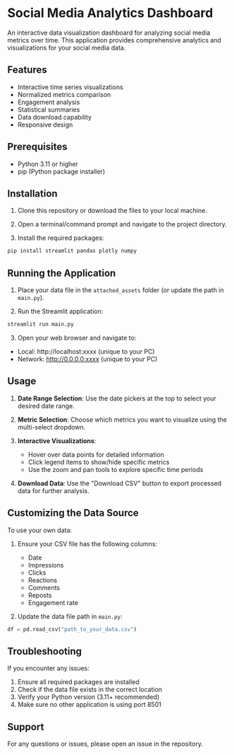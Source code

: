 # Social Media Analytics Dashboard

An interactive data visualization dashboard for analyzing social media metrics over time. This application provides comprehensive analytics and visualizations for your social media data.

## Features

- Interactive time series visualizations
- Normalized metrics comparison
- Engagement analysis
- Statistical summaries
- Data download capability
- Responsive design

## Prerequisites

- Python 3.11 or higher
- pip (Python package installer)

## Installation

1. Clone this repository or download the files to your local machine.

2. Open a terminal/command prompt and navigate to the project directory.

3. Install the required packages:
```bash
pip install streamlit pandas plotly numpy
```

## Running the Application

1. Place your data file in the `attached_assets` folder (or update the path in `main.py`).

2. Run the Streamlit application:
```bash
streamlit run main.py
```

3. Open your web browser and navigate to:
- Local: http://localhost:xxxx (unique to your PC)
- Network: http://0.0.0.0:xxxx (unique to your PC)

## Usage

1. **Date Range Selection**: Use the date pickers at the top to select your desired date range.

2. **Metric Selection**: Choose which metrics you want to visualize using the multi-select dropdown.

3. **Interactive Visualizations**: 
   - Hover over data points for detailed information
   - Click legend items to show/hide specific metrics
   - Use the zoom and pan tools to explore specific time periods

4. **Download Data**: Use the "Download CSV" button to export processed data for further analysis.

## Customizing the Data Source

To use your own data:
1. Ensure your CSV file has the following columns:
   - Date
   - Impressions
   - Clicks
   - Reactions
   - Comments
   - Reposts
   - Engagement rate

2. Update the data file path in `main.py`:
```python
df = pd.read_csv("path_to_your_data.csv")
```

## Troubleshooting

If you encounter any issues:
1. Ensure all required packages are installed
2. Check if the data file exists in the correct location
3. Verify your Python version (3.11+ recommended)
4. Make sure no other application is using port 8501

## Support

For any questions or issues, please open an issue in the repository.
